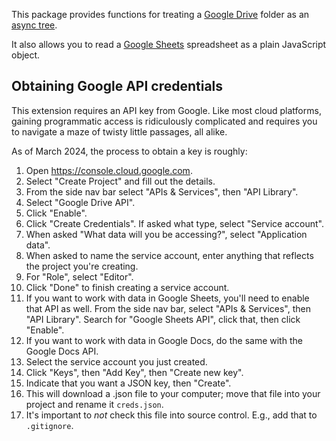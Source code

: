 This package provides functions for treating a [Google Drive](https://www.google.com/drive/) folder as an [async tree](https://weborigami.org/async-tree/interface).

It also allows you to read a [Google Sheets](https://www.google.com/sheets/about/) spreadsheet as a plain JavaScript object.

## Obtaining Google API credentials

This extension requires an API key from Google. Like most cloud platforms, gaining programmatic access is ridiculously complicated and requires you to navigate a maze of twisty little passages, all alike.

As of March 2024, the process to obtain a key is roughly:

1. Open https://console.cloud.google.com.
1. Select "Create Project" and fill out the details.
1. From the side nav bar select "APIs & Services", then "API Library".
1. Select "Google Drive API".
1. Click "Enable".
1. Click "Create Credentials". If asked what type, select "Service account".
1. When asked "What data will you be accessing?", select "Application data".
1. When asked to name the service account, enter anything that reflects the project you're creating.
1. For "Role", select "Editor".
1. Click "Done" to finish creating a service account.
1. If you want to work with data in Google Sheets, you'll need to enable that API as well. From the side nav bar, select "APIs & Services", then "API Library". Search for "Google Sheets API", click that, then click "Enable".
1. If you want to work with data in Google Docs, do the same with the Google Docs API.
1. Select the service account you just created.
1. Click "Keys", then "Add Key", then "Create new key".
1. Indicate that you want a JSON key, then "Create".
1. This will download a .json file to your computer; move that file into your project and rename it `creds.json`.
1. It's important to _not_ check this file into source control. E.g., add that to `.gitignore`.
